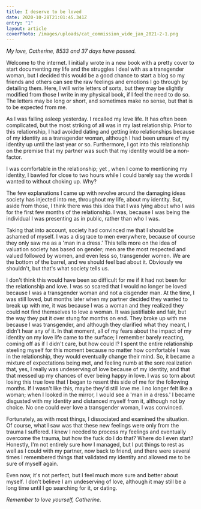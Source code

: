 ```yaml
---
title: I deserve to be loved
date: 2020-10-28T21:01:45.341Z
entry: "1"
layout: article
coverPhoto: /images/uploads/cat_commission_wide_jan_2021-2-1.png
---
```

*My love, Catherine, 8533 and 37 days have passed.*

Welcome to the internet. I initially wrote in a new book with a pretty cover to start documenting my life and the struggles I deal with as a transgender woman, but I decided this would be a good chance to start a blog so my friends and others can see the raw feelings and emotions I go through by detailing them. Here, I will write letters of sorts, but they may be slightly modified from those I write in my physical book, if I feel the need to do so. The letters may be long or short, and sometimes make no sense, but that is to be expected from me.

As I was falling asleep yesterday. I recalled my love life. It has often been complicated, but the most striking of all was in my last relationship. Prior to this relationship, I had avoided dating and getting into relationships because of my identity as a transgender woman, although I had been unsure of my identity up until the last year or so. Furthermore, I got into this relationship on the premise that my partner was such that my identity would be a non-factor.

I was comfortable in the relationship; yet , when I come to mentioning my identity, I bawled for close to two hours while I could barely say the words I wanted to without choking up. Why?

The few explanations I came up with revolve around the damaging ideas society has injected into me, throughout my life, about my identity. But, aside from those, I think there was this idea that I was lying about who I was for the first few months of the relationship. I was, because I was being the individual I was presenting as in public, rather than who I was.

Taking that into account, society had convinced me that I should be ashamed of myself. I was a disgrace to men everywhere, because of course they only saw me as a 'man in a dress.' This tells more on the idea of valuation society has based on gender; men are the most respected and valued followed by women, and even less so, transgender women. We are the bottom of the barrel, and we should feel bad about it. Obviously we shouldn't, but that's what society tells us.

I don't think this would have been so difficult for me if it had not been for the relationship and love. I was so scared that I would no longer be loved because I was a transgender woman and not a cisgender man. At the time, I was still loved, but months later when my partner decided they wanted to break up with me, it was because I was a woman and they realized they could not find themselves to love a woman. It was justifiable and fair, but the way they put it over stung for months on end. They broke up with me because I was transgender, and although they clarified what they meant, I didn't hear any of it. In that moment, all of my fears about the impact of my identity on my love life came to the surface; I remember barely reacting, coming off as if I didn't care, but how could I? I spent the entire relationship steeling myself for this moment because no matter how comfortable I was in the relationship, they would eventually change their mind. So, it became a mixture of expectations being met, and feeling numb at the sore realization that, yes, I really was undeserving of love because of my identity, and that that messed up my chances of ever being happy in love. I was so torn about losing this true love that I began to resent this side of me for the following months. If I wasn't like this, maybe they'd still love me. I no longer felt like a woman; when I looked in the mirror, I would see a 'man in a dress.' I became disgusted with my identity and distanced myself from it, although not by choice. No one could ever love a transgender woman, I was convinced.

Fortunately, as with most things, I dissociated and examined the situation. Of course, what I saw was that these new feelings were only from the trauma I suffered. I knew I needed to process my feelings and eventually overcome the trauma, but how the fuck do I do that? Where do I even start? Honestly, I'm not entirely sure how I managed, but I put things to rest as well as I could with my partner, now back to friend, and there were several times I remembered things that validated my identity and allowed me to be sure of myself again.

Even now, it's not perfect, but I feel much more sure and better about myself. I don't believe I am undeserving of love, although it may still be a long time until I go searching for it, or dating.

*Remember to love yourself, Catherine.*